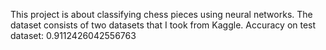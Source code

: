 This project is about classifying chess pieces using neural networks.
The dataset consists of two datasets that I took from Kaggle.
Accuracy on test dataset: 0.9112426042556763
